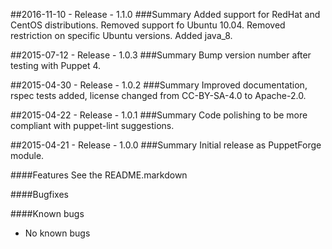 ##2016-11-10 - Release - 1.1.0
###Summary
Added support for RedHat and CentOS distributions.
Removed support fo Ubuntu 10.04.
Removed restriction on specific Ubuntu versions.
Added java_8.

##2015-07-12 - Release - 1.0.3
###Summary
Bump version number after testing with Puppet 4.

##2015-04-30 - Release - 1.0.2
###Summary
Improved documentation, rspec tests added, license changed from CC-BY-SA-4.0 to Apache-2.0.

##2015-04-22 - Release - 1.0.1
###Summary
Code polishing to be more compliant with puppet-lint suggestions.

##2015-04-21 - Release - 1.0.0
###Summary
Initial release as PuppetForge module.

####Features
See the README.markdown

####Bugfixes

####Known bugs
* No known bugs
